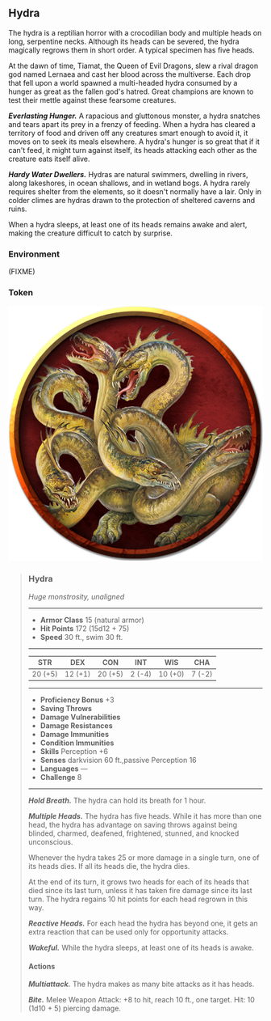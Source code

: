 ## Hydra
The hydra is a reptilian horror with a crocodilian body and multiple heads on long, serpentine necks. Although its heads can be severed, the hydra magically regrows them in short order. A typical specimen has five heads.

At the dawn of time, Tiamat, the Queen of Evil Dragons, slew a rival dragon god named Lernaea and cast her blood across the multiverse. Each drop that fell upon a world spawned a multi-headed hydra consumed by a hunger as great as the fallen god's hatred. Great champions are known to test their mettle against these fearsome creatures.

***Everlasting Hunger.*** A rapacious and gluttonous monster, a hydra snatches and tears apart its prey in a frenzy of feeding. When a hydra has cleared a territory of food and driven off any creatures smart enough to avoid it, it moves on to seek its meals elsewhere. A hydra's hunger is so great that if it can't feed, it might turn against itself, its heads attacking each other as the creature eats itself alive.

***Hardy Water Dwellers.*** Hydras are natural swimmers, dwelling in rivers, along lakeshores, in ocean shallows, and in wetland bogs. A hydra rarely requires shelter from the elements, so it doesn't normally have a lair. Only in colder climes are hydras drawn to the protection of sheltered caverns and ruins.

When a hydra sleeps, at least one of its heads remains awake and alert, making the creature difficult to catch by surprise.

### Environment
(FIXME)

### Token
![](Hydra-Token.png)

>### Hydra
>*Huge monstrosity, unaligned*
>___
>- **Armor Class** 15 (natural armor)
>- **Hit Points** 172 (15d12 + 75)
>- **Speed** 30 ft., swim 30 ft.
>___
>|**STR**|**DEX**|**CON**|**INT**|**WIS**|**CHA**|
>|:---:|:---:|:---:|:---:|:---:|:---:|
>|20 (+5)|12 (+1)|20 (+5)|2 (-4)|10 (+0)|7 (-2)|
>
>___
>- **Proficiency Bonus** +3
>- **Saving Throws** 
>- **Damage Vulnerabilities** 
>- **Damage Resistances** 
>- **Damage Immunities** 
>- **Condition Immunities** 
>- **Skills** Perception +6
>- **Senses** darkvision 60 ft.,passive Perception 16
>- **Languages** —
>- **Challenge** 8
>___
>***Hold Breath.*** The hydra can hold its breath for 1 hour.
>
>***Multiple Heads.*** The hydra has five heads. While it has more than one head, the hydra has advantage on saving throws against being blinded, charmed, deafened, frightened, stunned, and knocked unconscious.
>
>Whenever the hydra takes 25 or more damage in a single turn, one of its heads dies. If all its heads die, the hydra dies.
>
>At the end of its turn, it grows two heads for each of its heads that died since its last turn, unless it has taken fire damage since its last turn. The hydra regains 10 hit points for each head regrown in this way.
>
>***Reactive Heads.*** For each head the hydra has beyond one, it gets an extra reaction that can be used only for opportunity attacks.
>
>***Wakeful.*** While the hydra sleeps, at least one of its heads is awake.
>
>#### Actions
>***Multiattack.*** The hydra makes as many bite attacks as it has heads.
>
>***Bite.*** Melee Weapon Attack: +8 to hit, reach 10 ft., one target. Hit: 10 (1d10 + 5) piercing damage.
>
